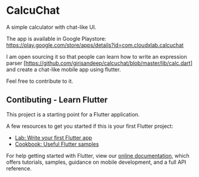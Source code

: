 # CalcuChat

A simple calculator with chat-like UI.

The app is available in Google Playstore: https://play.google.com/store/apps/details?id=com.cloudxlab.calcuchat

I am open sourcing it so that people can learn how to write an expression parser [https://github.com/girisandeep/calcuchat/blob/master/lib/calc.dart] and create a chat-like mobile app using flutter.

Feel free to contribute to it.

## Contibuting - Learn Flutter

This project is a starting point for a Flutter application.

A few resources to get you started if this is your first Flutter project:

- [Lab: Write your first Flutter app](https://flutter.dev/docs/get-started/codelab)
- [Cookbook: Useful Flutter samples](https://flutter.dev/docs/cookbook)

For help getting started with Flutter, view our
[online documentation](https://flutter.dev/docs), which offers tutorials,
samples, guidance on mobile development, and a full API reference.
